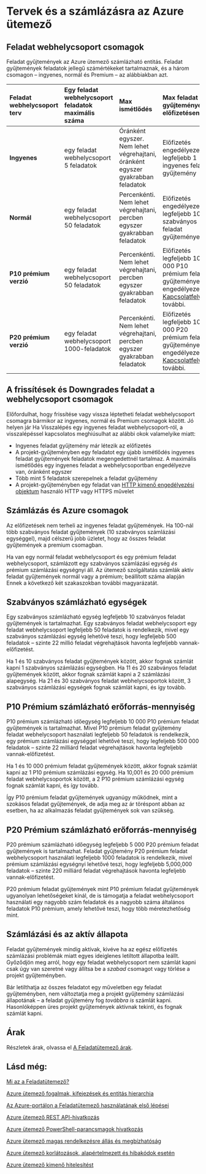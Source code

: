 <properties
 pageTitle="Tervek és a számlázásra az Azure ütemező"
 description="Tervek és a számlázásra az Azure ütemező"
 services="scheduler"
 documentationCenter=".NET"
 authors="derek1ee"
 manager="kevinlam1"
 editor=""/>
<tags
 ms.service="scheduler"
 ms.workload="infrastructure-services"
 ms.tgt_pltfrm="na"
 ms.devlang="dotnet"
 ms.topic="article"
 ms.date="08/18/2016"
 ms.author="deli"/>

# <a name="plans-and-billing-in-azure-scheduler"></a>Tervek és a számlázásra az Azure ütemező

## <a name="job-collection-plans"></a>Feladat webhelycsoport csomagok

Feladat gyűjtemények az Azure ütemező számlázható entitás. Feladat gyűjtemények feladatok jellegű számértékeket tartalmaznak, és a három csomagon – ingyenes, normál és Premium – az alábbiakban azt.

|**Feladat webhelycsoport terv**|**Egy feladat webhelycsoport feladatok maximális száma**|**Max ismétlődés**|**Max feladat gyűjtemények előfizetésenként**|**Korlátai**|
|:---|:---|:---|:---|:---|
|**Ingyenes**|egy feladat webhelycsoport 5 feladatok|Óránként egyszer. Nem lehet végrehajtani, óránként egyszer gyakrabban feladatok|Előfizetés engedélyezett legfeljebb 1 ingyenes feladat gyűjtemény|[HTTP kimenő engedélyezési objektum](scheduler-outbound-authentication.md) nem használható.
|**Normál**|egy feladat webhelycsoport 50 feladatok|Percenkénti. Nem lehet végrehajtani, percben egyszer gyakrabban feladatok|Előfizetés engedélyezett legfeljebb 100 szabványos feladat gyűjtemények|Hozzáférés az ütemező teljes szolgáltatáskészlete|
|**P10 prémium verzió**|egy feladat webhelycsoport 50 feladatok|Percenkénti. Nem lehet végrehajtani, percben egyszer gyakrabban feladatok|Előfizetés legfeljebb 10 000 P10 prémium feladat gyűjtemények engedélyezett. <a href="mailto:wapteams@microsoft.com">Kapcsolatfelvétel</a> további.|Hozzáférés az ütemező teljes szolgáltatáskészlete|
|**P20 prémium verzió**|egy feladat webhelycsoport 1000-feladatok|Percenkénti. Nem lehet végrehajtani, percben egyszer gyakrabban feladatok|Előfizetés legfeljebb 10 000 P20 prémium feladat gyűjtemények engedélyezett. <a href="mailto:wapteams@microsoft.com">Kapcsolatfelvétel</a> további.|Hozzáférés az ütemező teljes szolgáltatáskészlete|

## <a name="upgrades-and-downgrades-of-job-collection-plans"></a>A frissítések és Downgrades feladat a webhelycsoport csomagok

Előfordulhat, hogy frissítése vagy vissza léptetheti feladat webhelycsoport csomagra bármikor az ingyenes, normál és Premium csomagok között. Jó helyen jár Ha Visszalépés egy ingyenes feladat webhelycsoport-ról, a visszalépéssel kapcsolatos meghiúsulhat az alábbi okok valamelyike miatt:

- Ingyenes feladat gyűjtemény már létezik az előfizetés
- A projekt-gyűjteményben egy feladatot egy újabb ismétlődés ingyenes feladat gyűjtemények feladatok megengedettnél tartalmaz. A maximális ismétlődés egy ingyenes feladat a webhelycsoportban engedélyezve van, óránként egyszer
- Több mint 5 feladatok szerepelnek a feladat gyűjtemény
- A projekt-gyűjteményben egy feladat van [HTTP kimenő engedélyezési objektum](scheduler-outbound-authentication.md) használó HTTP vagy HTTPS művelet

## <a name="billing-and-azure-plans"></a>Számlázás és Azure csomagok

Az előfizetések nem terheli az ingyenes feladat gyűjtemények. Ha 100-nál több szabványos feladat gyűjtemények (10 szabványos számlázási egységgel), majd célszerű jobb üzletet, hogy az összes feladat gyűjtemények a premium csomagban.

Ha van egy normál feladat webhelycsoport és egy prémium feladat webhelycsoport, számlázott egy szabványos számlázási egység _és_ prémium számlázási egységnyi áll. Az ütemező szolgáltatás számlák aktív feladat gyűjtemények normál vagy a prémium; beállított száma alapján Ennek a következő két szakaszokban további magyarázatát.

## <a name="standard-billable-units"></a>Szabványos számlázható egységek

Egy szabványos számlázható egység legfeljebb 10 szabványos feladat gyűjtemények is tartalmazhat. Egy szabványos feladat webhelycsoport egy feladat webhelycsoport legfeljebb 50 feladatok is rendelkezik, mivel egy szabványos számlázási egység lehetővé teszi, hogy legfeljebb 500 feladatok – szinte 22 millió feladat végrehajtások havonta legfeljebb vannak-előfizetést.

Ha 1 és 10 szabványos feladat gyűjtemények között, akkor fognak számlát kapni 1 szabványos számlázási egységben. Ha 11 és 20 szabványos feladat gyűjtemények között, akkor fognak számlát kapni a 2 számlázási alapegység. Ha 21 és 30 szabványos feladat webhelycsoportok között, 3 szabványos számlázási egységek fognak számlát kapni, és így tovább.

## <a name="p10-premium-billable-units"></a>P10 Prémium számlázható erőforrás-mennyiség

P10 prémium számlázható időegység legfeljebb 10 000 P10 prémium feladat gyűjtemények is tartalmazhat. Mivel P10 prémium feladat gyűjtemény feladat webhelycsoport használati legfeljebb 50 feladatok is rendelkezik, egy prémium számlázási egységgel lehetővé teszi, hogy legfeljebb 500 000 feladatok – szinte 22 milliárd feladat végrehajtások havonta legfeljebb vannak-előfizetést.

Ha 1 és 10 000 prémium feladat gyűjtemények között, akkor fognak számlát kapni az 1 P10 prémium számlázási egység. Ha 10,001 és 20 000 prémium feladat webhelycsoportok között, a 2 P10 prémium számlázási egység fognak számlát kapni, és így tovább.

Így P10 prémium feladat gyűjtemények ugyanúgy működnek, mint a szokásos feladat gyűjtemények, de adja meg az ár töréspont abban az esetben, ha az alkalmazás feladat gyűjtemények sok van szükség.

## <a name="p20-premium-billable-units"></a>P20 Prémium számlázható erőforrás-mennyiség

P20 prémium számlázható időegység legfeljebb 5 000 P20 prémium feladat gyűjtemények is tartalmazhat. Feladat gyűjtemény P20 prémium feladat webhelycsoport használati legfeljebb 1000 feladatok is rendelkezik, mivel prémium számlázási egységnyi lehetővé teszi, hogy legfeljebb 5,000,000 feladatok – szinte 220 milliárd feladat végrehajtások havonta legfeljebb vannak-előfizetést.

P20 prémium feladat gyűjtemények mint P10 prémium feladat gyűjtemények ugyanolyan lehetőségeket kínál, de is támogatja a feladat webhelycsoport használati egy nagyobb szám feladatok és a nagyobb száma általános feladatok P10 prémium, amely lehetővé teszi, hogy több méretezhetőség mint.

## <a name="billing-and-active-status"></a>Számlázási és az aktív állapota

Feladat gyűjtemények mindig aktívak, kivéve ha az egész előfizetés számlázási problémák miatt egyes ideiglenes letiltott állapotba leállt. Győződjön meg arról, hogy egy feladat webhelycsoport nem számlát kapni csak úgy van szeretné vagy állítsa be a _szabad_ csomagot vagy törlése a projekt gyűjteményben.

Bár letilthatja az összes feladatot egy műveletben egy feladat gyűjteményben, nem változtatja meg a projekt gyűjtemény számlázási állapotának – a feladat gyűjtemény fog _továbbra is_ számlát kapni. Hasonlóképpen üres projekt gyűjtemények aktívnak tekinti, és fognak számlát kapni.

## <a name="pricing"></a>Árak

Részletek árak, olvassa el [A Feladatütemező árak](https://azure.microsoft.com/pricing/details/scheduler/).

## <a name="see-also"></a>Lásd még:


 [Mi az a Feladatütemező?](scheduler-intro.md)

 [Azure ütemező fogalmak, kifejezések és entitás hierarchia](scheduler-concepts-terms.md)

 [Az Azure-portálon a Feladatütemező használatának első lépései](scheduler-get-started-portal.md)

 [Azure ütemező REST API-hivatkozás](https://msdn.microsoft.com/library/mt629143)

 [Azure ütemező PowerShell-parancsmagok hivatkozás](scheduler-powershell-reference.md)

 [Azure ütemező magas rendelkezésre állás és megbízhatóság](scheduler-high-availability-reliability.md)

 [Azure ütemező korlátozások, alapértelmezett és hibakódok esetén](scheduler-limits-defaults-errors.md)

 [Azure ütemező kimenő hitelesítést](scheduler-outbound-authentication.md)
